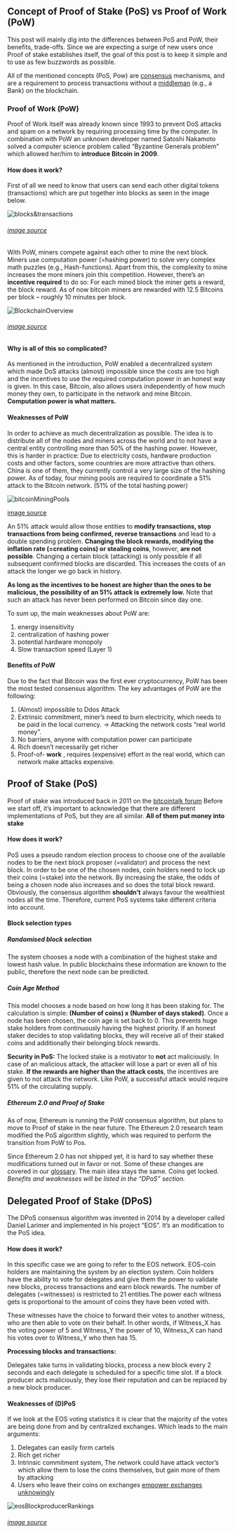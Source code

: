 ## Concept of Proof of Stake (PoS) vs Proof of Work (PoW)

This post will mainly dig into the differences between PoS and PoW, their benefits, trade-offs.
Since we are expecting a surge of new users once Proof of stake establishes itself, the goal of this post is to keep it simple and to use as few buzzwords as possible.

All of the mentioned concepts (PoS, Pow) are [consensus](https://en.wikipedia.org/wiki/Wikipedia:What_is_consensus) mechanisms, and are a requirement to process transactions without a [middleman](https://www.investopedia.com/terms/m/middleman.asp) (e.g., a Bank) on the blockchain.

### Proof of Work (PoW)

Proof of Work itself was already known since 1993 to prevent DoS attacks and spam on a network by requiring processing time by the computer. In combination with PoW an unknown developer named Satoshi Nakamoto solved a computer science problem called “Byzantine Generals problem” which allowed her/him to **introduce Bitcoin in 2009**.

#### How does it work?

First of all we need to know that users can send each other digital tokens (transactions) which are put together into blocks as seen in the image below.

![blocks&transactions](https://user-images.githubusercontent.com/26490734/78656198-53ebaa80-78c7-11ea-96f9-ed2e35a35b12.png)
###### [image source](https://medium.com/coinmonks/the-bitcoin-blockchain-a3eb996f7140)

With PoW, miners compete against each other to mine the next block. Miners use computation power (=hashing power) to solve very complex math puzzles (e.g., Hash-functions). Apart from this, the complexity to mine increases the more miners join this competition.
However, there’s an **incentive required** to do so: For each mined block the miner gets a reward, the block reward.
As of now bitcoin miners are rewarded with 12.5 Bitcoins per block – roughly 10 minutes per block.

![BlockchainOverview](https://user-images.githubusercontent.com/26490734/78658059-fb69dc80-78c9-11ea-8848-8d73b97e872f.png)
###### [image source](https://waytomine.com/what-is-proof-of-work/)

#### Why is all of this so complicated?

As mentioned in the introduction, PoW enabled a decentralized system which made DoS attacks (almost) impossible since the costs are too high and the incentives to use the required computation power in an honest way is given. 
In this case, Bitcoin, also allows users independently of how much money they own, to participate in the network and mine Bitcoin. **Computation power is what matters.**

#### Weaknesses of PoW

In order to achieve as much decentralization as possible. The idea is to distribute all of the nodes and miners across the world and to not have a central entity controlling more than 50% of the hashing power.
However, this is harder in practice:
Due to electricity costs, hardware production costs and other factors, some countries are more attractive than others. China is one of them, they currently control a very large size of the hashing power.
As of today, four mining pools are required to coordinate a 51% attack to the Bitcoin network. (51% of the total hashing power)

![bitcoinMiningPools](https://user-images.githubusercontent.com/26490734/78660187-f0fd1200-78cc-11ea-992f-f8556a5c549a.png)

[image source](https://btc.com/stats/pool)

An 51% attack would allow those entities to **modify transactions, stop transactions from being confirmed, reverse transactions** and lead to a double spending problem.
**Changing the block rewards, modifying the inflation rate (=creating coins) or stealing coins**, however, **are not possible**.
Changing a certain block (attacking) is only possible if all subsequent confirmed blocks are discarded. This increases the costs of an attack the longer we go back in history.

**As long as the incentives to be honest are higher than the ones to be malicious, the possibility of an 51% attack is extremely low.** Note that such an attack has never been performed on Bitcoin since day one.

To sum up, the main weaknesses about PoW are:

1. energy insensitivity
2. centralization of hashing power
3. potential hardware monopoly
4. Slow transaction speed (Layer 1)

#### Benefits of PoW

Due to the fact that Bitcoin was the first ever cryptocurrency, PoW has been the most tested consensus algorithm. The key advantages of PoW are the following:

1. (Almost) impossible to Ddos Attack
2. Extrinsic commitment, miner’s need to burn electricity, which needs to be paid in the local currency. 
    -> Attacking the network costs “real world money”.
3. No barriers, anyone with computation power can participate
4. Rich doesn’t necessarily get richer
5. Proof-of- **work** , requires (expensive) effort in the real world, which can network make attacks expensive.

## Proof of Stake (PoS)

Proof of stake was introduced back in 2011 on the [bitcointalk forum](https://bitcointalk.org/index.php?topic=27787.0) 
Before we start off, it’s important to acknowledge that there are different implementations of PoS, but they are all similar. **All of them put money into stake**

#### How does it work?

PoS uses a pseudo random election process to choose one of the available nodes to be the next block proposer (=validator) and process the next block. In order to be one of the chosen nodes, coin holders need to lock up their coins (=stake) into the network. By increasing the stake, the odds of being a chosen node also increases and so does the total block reward.
Obviously, the consensus algorithm **shouldn’t** always favour the wealthiest nodes all the time. Therefore, current PoS systems take different criteria into account.

#### Block selection types

##### Randomised block selection

The system chooses a node with a combination of the highest stake and lowest hash value. In public blockchains these information are known to the public, therefore the next node can be predicted.

##### Coin Age Method

This model chooses a node based on how long it has been staking for.
The calculation is simple: **(Number of coins) x (Number of days staked)**. 
Once a node has been chosen, the coin age is set back to 0. This prevents huge stake holders from continuously having the highest priority. If an honest staker decides to stop validating blocks, they will receive all of their staked coins and additionally their belonging block rewards.

**Security in PoS:**
The locked stake is a motivator to **not** act maliciously. In case of an malicious attack, the attacker will lose a part or even all of his stake. **If the rewards are higher than the attack costs**, the incentives are given to not attack the network. Like PoW, a successful attack would require 51% of the circulating supply.

##### Ethereum 2.0 and Proof of Stake

As of now, Ethereum is running the PoW consensus algorithm, but plans to move to Proof of stake in the near future.
The Ethereum 2.0 research team modified the PoS algorithm slightly, which was required to perform the transition from PoW to Pos.
 
Since Ethereum 2.0 has not shipped yet, it is hard to say whether these modifications turned out in favor or not. Some of these changes are covered in our [glossary](https://kb.beaconcha.in/glossary).
The main idea stays the same. Coins get locked.
*Benefits and weaknesses will be listed in the “DPoS” section.*

## Delegated Proof of Stake (DPoS)

The DPoS consensus algorithm was invented in 2014 by a developer called Daniel Larimer and implemented in his project “EOS”. It’s an modification to the PoS idea.

#### How does it work?

In this specific case we are going to refer to the EOS network.
EOS-coin holders are maintaining the system by an election system. Coin holders have the ability to vote for delegates and give them the power to validate new blocks, process transactions and earn block rewards. The number of delegates (=witnesses) is restricted to 21 entities.The power each witness gets is proportional to the amount of coins they have been voted with.

These witnesses have the choice to forward their votes to another witness, who are then able to vote on their behalf.
In other words, if Witness_X has the voting power of 5 and Witness_Y the power of 10, Witness_X can hand his votes over to Witness_Y who then has 15.

**Processing blocks and transactions:**

Delegates take turns in validating blocks, process a new block every 2 seconds and each delegate is scheduled for a specific time slot. If a block producer acts maliciously, they lose their reputation and can be replaced by a new block producer.

#### Weaknesses of (D)PoS

If we look at the EOS voting statistics it is clear that the majority of the votes are being done from and by centralized exchanges. Which leads to the main arguments:

1. Delegates can easily form cartels
2. Rich get richer
3. Intrinsic commitment system, The network could have attack vector’s which allow them to lose the coins themselves,
    but gain more of them by attacking
4. Users who leave their coins on exchanges [empower exchanges unknowingly](https://www.coindesk.com/why-crypto-should-care-about-justin-suns-steem-drama)

![eosBlockproducerRankings](https://user-images.githubusercontent.com/26490734/78664339-1b060280-78d4-11ea-98ec-178f830569fa.png)
###### [image source](https://eosauthority.com/producers_chart?network=eos#producer-rankings)































